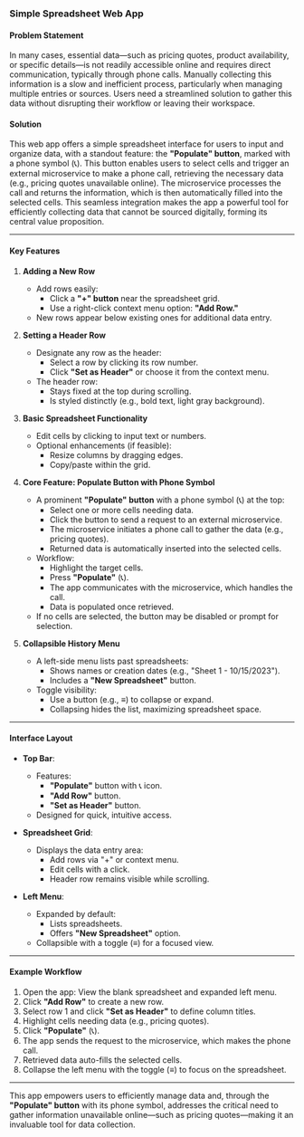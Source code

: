 ### Simple Spreadsheet Web App

#### Problem Statement

In many cases, essential data—such as pricing quotes, product availability, or specific details—is not readily accessible online and requires direct communication, typically through phone calls. Manually collecting this information is a slow and inefficient process, particularly when managing multiple entries or sources. Users need a streamlined solution to gather this data without disrupting their workflow or leaving their workspace.

#### Solution

This web app offers a simple spreadsheet interface for users to input and organize data, with a standout feature: the **"Populate" button**, marked with a phone symbol (📞). This button enables users to select cells and trigger an external microservice to make a phone call, retrieving the necessary data (e.g., pricing quotes unavailable online). The microservice processes the call and returns the information, which is then automatically filled into the selected cells. This seamless integration makes the app a powerful tool for efficiently collecting data that cannot be sourced digitally, forming its central value proposition.

---

#### Key Features

1. **Adding a New Row**  
     
   - Add rows easily:  
     - Click a **"+" button** near the spreadsheet grid.  
     - Use a right-click context menu option: **"Add Row."**  
   - New rows appear below existing ones for additional data entry.

   

2. **Setting a Header Row**  
     
   - Designate any row as the header:  
     - Select a row by clicking its row number.  
     - Click **"Set as Header"** or choose it from the context menu.  
   - The header row:  
     - Stays fixed at the top during scrolling.  
     - Is styled distinctly (e.g., bold text, light gray background).

   

3. **Basic Spreadsheet Functionality**  
     
   - Edit cells by clicking to input text or numbers.  
   - Optional enhancements (if feasible):  
     - Resize columns by dragging edges.  
     - Copy/paste within the grid.

   

4. **Core Feature: Populate Button with Phone Symbol**  
     
   - A prominent **"Populate" button** with a phone symbol (📞) at the top:  
     - Select one or more cells needing data.  
     - Click the button to send a request to an external microservice.  
     - The microservice initiates a phone call to gather the data (e.g., pricing quotes).  
     - Returned data is automatically inserted into the selected cells.  
   - Workflow:  
     - Highlight the target cells.  
     - Press **"Populate"** (📞).  
     - The app communicates with the microservice, which handles the call.  
     - Data is populated once retrieved.  
   - If no cells are selected, the button may be disabled or prompt for selection.

   

5. **Collapsible History Menu**  
     
   - A left-side menu lists past spreadsheets:  
     - Shows names or creation dates (e.g., "Sheet 1 \- 10/15/2023").  
     - Includes a **"New Spreadsheet"** button.  
   - Toggle visibility:  
     - Use a button (e.g., ≡) to collapse or expand.  
     - Collapsing hides the list, maximizing spreadsheet space.

---

#### Interface Layout

- **Top Bar**:  
    
  - Features:  
    - **"Populate"** button with 📞 icon.  
    - **"Add Row"** button.  
    - **"Set as Header"** button.  
  - Designed for quick, intuitive access.


- **Spreadsheet Grid**:  
    
  - Displays the data entry area:  
    - Add rows via "+" or context menu.  
    - Edit cells with a click.  
    - Header row remains visible while scrolling.


- **Left Menu**:  
    
  - Expanded by default:  
    - Lists spreadsheets.  
    - Offers **"New Spreadsheet"** option.  
  - Collapsible with a toggle (≡) for a focused view.

---

#### Example Workflow

1. Open the app: View the blank spreadsheet and expanded left menu.  
2. Click **"Add Row"** to create a new row.  
3. Select row 1 and click **"Set as Header"** to define column titles.  
4. Highlight cells needing data (e.g., pricing quotes).  
5. Click **"Populate"** (📞).  
6. The app sends the request to the microservice, which makes the phone call.  
7. Retrieved data auto-fills the selected cells.  
8. Collapse the left menu with the toggle (≡) to focus on the spreadsheet.

---

This app empowers users to efficiently manage data and, through the **"Populate" button** with its phone symbol, addresses the critical need to gather information unavailable online—such as pricing quotes—making it an invaluable tool for data collection.  
